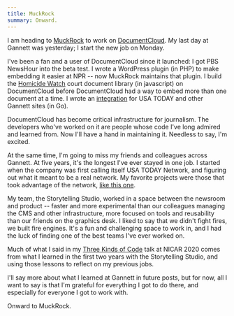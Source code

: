 ```yaml
---
title: MuckRock
summary: Onward.
---
```


I am heading to [MuckRock](https://www.muckrock.com/) to work on [DocumentCloud](https://www.documentcloud.org/home/). My last day at Gannett was yesterday; I start the new job on Monday.

I've been a fan and a user of DocumentCloud since it launched: I got PBS NewsHour into the beta test. I wrote a WordPress plugin (in PHP) to make embedding it easier at NPR -- now MuckRock maintains that plugin. I build the [Homicide Watch](http://www.homicidewatch.org) court document library (in javascript) on DocumentCloud before DocumentCloud had a way to embed more than one document at a time. I wrote an [integration](https://www.usatoday.com/documents/23594627-letter-to-sec-on-congressman-santos/) for USA TODAY and other Gannett sites (in Go).

DocumentCloud has become critical infrastructure for journalism. The developers who've worked on it are people whose code I've long admired and learned from. Now I'll have a hand in maintaining it. Needless to say, I'm excited.

At the same time, I'm going to miss my friends and colleagues across Gannett. At five years, it's the longest I've ever stayed in one job. I started when the company was first calling itself USA TODAY Network, and figuring out what it meant to be a real network. My favorite projects were those that took advantage of the network, [like this one](https://www.azcentral.com/in-depth/news/2021/11/20/us-forest-service-water-management-limited-oversight-diversions/8446212002/).

My team, the Storytelling Studio, worked in a space between the newsroom and product -- faster and more experimental than our colleagues managing the CMS and other infrastructure, more focused on tools and reusability than our friends on the graphics desk. I liked to say that we didn't fight fires, we built fire engines. It's a fun and challenging space to work in, and I had the luck of finding one of the best teams I've ever worked on.

Much of what I said in my [Three Kinds of Code](https://chrisamico.com/blog/2023-02-01/three-kinds-of-code/) talk at NICAR 2020 comes from what I learned in the first two years with the Storytelling Studio, and using those lessons to reflect on my previous jobs.

I'll say more about what I learned at Gannett in future posts, but for now, all I want to say is that I'm grateful for everything I got to do there, and especially for everyone I got to work with.

Onward to MuckRock.
